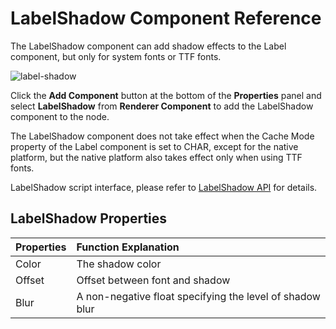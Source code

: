 # LabelShadow Component Reference

The LabelShadow component can add shadow effects to the Label component, but only for system fonts or TTF fonts.

![label-shadow](label/label-shadow.png)

Click the **Add Component** button at the bottom of the **Properties** panel and select **LabelShadow** from **Renderer Component** to add the LabelShadow component to the node.

The LabelShadow component does not take effect when the Cache Mode property of the Label component is set to CHAR, except for the native platform, but the native platform also takes effect only when using TTF fonts.

LabelShadow script interface, please refer to [LabelShadow API](%__APIDOC__%/en/classes/LabelShadow.html) for details.

## LabelShadow Properties

| Properties | Function Explanation
| :--------- | :---------- |
| Color  | The shadow color
| Offset | Offset between font and shadow
| Blur   | A non-negative float specifying the level of shadow blur

